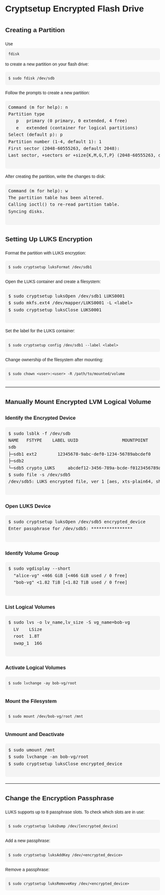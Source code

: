 <!DOCTYPE html>
<html lang="en">
<head>
  <meta charset="UTF-8">
  <meta name="viewport" content="width=device-width, initial-scale=1.0">
<title>Cryptsetup Encrypted Flash Drive</title>
<style>
    body {
      font-family: Arial, sans-serif;
      line-height: 1.6;
      margin: 20px;
    }
    table {
      width: 100%;
      border-collapse: collapse;
    }
    th, td {
      border: 1px solid #000;
      padding: 8px;
      text-align: left;
    }
    th {
      background-color: #f2f2f2;
    }
    pre, code {
      background-color: #f4f4f4;
      padding: 10px;
      border-radius: 5px;
      display: block;
      margin: 2px 0;
      overflow-x: auto;
    }
    button {
      margin-top: 5px;
      padding: 5px 10px;
      font-size: 1em;
      cursor: pointer;
    }
    hr {
      margin: 20px 0;
      border: 0;
      border-top: 1px solid #ccc;
    }
</style>
</head>
<body>

  <h1>Cryptsetup Encrypted Flash Drive</h1>

  <h2>Creating a Partition</h2>
  <p>Use <code>fdisk</code> to create a new partition on your flash drive:</p>
  <pre><code>$ sudo fdisk /dev/sdb</code></pre>
  <p>Follow the prompts to create a new partition:</p>
  <pre>
Command (m for help): n
Partition type
   p   primary (0 primary, 0 extended, 4 free)
   e   extended (container for logical partitions)
Select (default p): p
Partition number (1-4, default 1): 1
First sector (2048-60555263, default 2048):
Last sector, +sectors or +size{K,M,G,T,P} (2048-60555263, default 60555263):
  </pre>
  <p>After creating the partition, write the changes to disk:</p>
  <pre>
Command (m for help): w
The partition table has been altered.
Calling ioctl() to re-read partition table.
Syncing disks.
  </pre>

  <h2>Setting Up LUKS Encryption</h2>
  <p>Format the partition with LUKS encryption:</p>
  <pre><code>$ sudo cryptsetup luksFormat /dev/sdb1</code></pre>
  <p>Open the LUKS container and create a filesystem:</p>
  <pre>
$ sudo cryptsetup luksOpen /dev/sdb1 LUKS0001
$ sudo mkfs.ext4 /dev/mapper/LUKS0001 -L &lt;label&gt;
$ sudo cryptsetup luksClose LUKS0001
  </pre>
  <p>Set the label for the LUKS container:</p>
  <pre><code>$ sudo cryptsetup config /dev/sdb1 --label &lt;label&gt;</code></pre>
  <p>Change ownership of the filesystem after mounting:</p>
  <pre><code>$ sudo chown &lt;user&gt;:&lt;user&gt; -R /path/to/mounted/volume</code></pre>

  <hr>

  <h2>Manually Mount Encrypted LVM Logical Volume</h2>
  <h3>Identify the Encrypted Device</h3>
  <pre>
$ sudo lsblk -f /dev/sdb
NAME   FSTYPE    LABEL UUID                 MOUNTPOINT
sdb  
├─sdb1 ext2        12345678-9abc-def0-1234-56789abcdef0
├─sdb2  
└─sdb5 crypto_LUKS     abcdef12-3456-789a-bcde-f0123456789a
$ sudo file -s /dev/sdb5
/dev/sdb5: LUKS encrypted file, ver 1 [aes, xts-plain64, sha1] UUID: abcdef12-3456-789a-bcde-f0123456789a
  </pre>

  <h3>Open LUKS Device</h3>
  <pre>
$ sudo cryptsetup luksOpen /dev/sdb5 encrypted_device
Enter passphrase for /dev/sdb5: ****************
  </pre>

  <h3>Identify Volume Group</h3>
  <pre>
$ sudo vgdisplay --short
  "alice-vg" &lt;466 GiB [&lt;466 GiB used / 0 free]
  "bob-vg" &lt;1.82 TiB [&lt;1.82 TiB used / 0 free]
  </pre>

  <h3>List Logical Volumes</h3>
  <pre>
$ sudo lvs -o lv_name,lv_size -S vg_name=bob-vg
  LV    LSize  
  root  1.8T
  swap_1  16G
  </pre>

  <h3>Activate Logical Volumes</h3>
  <pre><code>$ sudo lvchange -ay bob-vg/root</code></pre>

  <h3>Mount the Filesystem</h3>
  <pre><code>$ sudo mount /dev/bob-vg/root /mnt</code></pre>

  <h3>Unmount and Deactivate</h3>
  <pre>
$ sudo umount /mnt
$ sudo lvchange -an bob-vg/root
$ sudo cryptsetup luksClose encrypted_device
  </pre>

  <hr>

  <h2>Change the Encryption Passphrase</h2>
  <p>LUKS supports up to 8 passphrase slots. To check which slots are in use:</p>
  <pre><code>$ sudo cryptsetup luksDump /dev/[encrypted_device]</code></pre>
  <p>Add a new passphrase:</p>
  <pre><code>$ sudo cryptsetup luksAddKey /dev/&lt;encrypted_device&gt;</code></pre>
  <p>Remove a passphrase:</p>
  <pre><code>$ sudo cryptsetup luksRemoveKey /dev/&lt;encrypted_device&gt;</code></pre>

</body>
</html>
